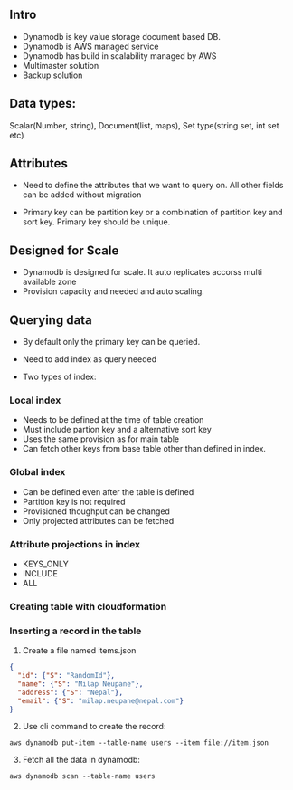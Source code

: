 ## Intro
- Dynamodb is key value storage document based DB.
- Dynamodb is AWS managed service
- Dynamodb has build in scalability managed by AWS
- Multimaster solution
- Backup solution

## Data types:
Scalar(Number, string), Document(list, maps), Set type(string set, int set etc)

## Attributes
- Need to define the attributes that we want to query on. All other fields can be added without migration

- Primary key can be partition key or a combination of partition key and sort key. Primary key should be unique.

## Designed for Scale

- Dynamodb is designed for scale. It auto replicates accorss multi available zone 
- Provision capacity and needed and auto scaling.

## Querying data
- By default only the primary key can be queried.

- Need to add index as query needed 

- Two types of index:

### Local index
- Needs to be defined at the time of table creation
- Must include partion key and a alternative sort key
- Uses the same provision as for main table
- Can fetch other keys from base table other than defined in index.

### Global index
- Can be defined even after the table is defined
- Partition key is not required
- Provisioned thoughput can be changed
- Only projected attributes can be fetched

### Attribute projections in index
- KEYS_ONLY
- INCLUDE
- ALL
 
### Creating table with cloudformation

### Inserting a record in the table

1. Create a file named items.json

```Json
{
  "id": {"S": "RandomId"},
  "name": {"S": "Milap Neupane"},
  "address": {"S": "Nepal"},
  "email": {"S": "milap.neupane@nepal.com"}
}
```

2. Use cli command to create the record:

```
aws dynamodb put-item --table-name users --item file://item.json
```

3. Fetch all the data in dynamodb:

```
aws dynamodb scan --table-name users
```